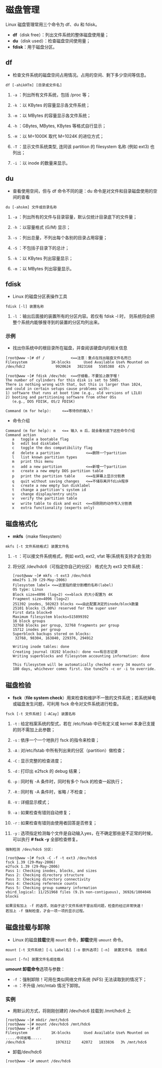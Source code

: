 # 磁盘管理

Linux 磁盘管理常用三个命令为 df、du 和 fdisk。

- **df**（disk free）：列出文件系统的整体磁盘使用量；
- **du**（disk used）：检查磁盘空间使用量；
- **fdisk**：用于磁盘分区。

## df

- 检查文件系统的磁盘空间占用情况。占用的空间、剩下多少空间等信息。

```shell
df [-ahikHTm] [目录或文件名]
```

1. `-a` ：列出所有文件系统，包括 /proc 等；

2. `-k` ：以 KBytes 的容量显示各文件系统；

3. `-m` ：以 MBytes 的容量显示各文件系统；

4. `-h` ：GBytes, MBytes, KBytes 等格式自行显示；

5. `-H` ：以 M=1000K 取代 M=1024K 的进位方式；

6. `-T` ：显示文件系统类型, 连同该 partition 的 filesystem 名称 (例如 ext3) 也列出；

7. `-i` ：以 inode 的数量来显示。

## du

- 查看使用空间，但与 df 命令不同的是：du 命令是对文件和目录磁盘使用的空间的查看

```shell
du [-ahskm] 文件或目录名称
```

1. `-a` ：列出所有的文件与目录容量，默认仅统计目录底下的文件量；

2. `-h` ：以容量格式 (G/M) 显示；

3. `-s` ：列出总量，不列出每个各别的目录占用容量；

4. `-S` ：不包括子目录下的总计；

5. `-k` ：以 KBytes 列出容量显示；

6. `-m` ：以 MBytes 列出容量显示。

## fdisk

- Linux 的磁盘分区表操作工具

```shell
fdisk [-l] 装置名称
```

1. `-l` ：输出后面接的装置所有的分区内容。若仅有 fdisk -l 时， 则系统将会把整个系统内能够搜寻到的装置的分区均列出来。

### 示例

- 找出你系统中的根目录所在磁盘，并查阅该硬盘内的相关信息

```shell
[root@www ~]# df /            <==注意：重点在找出磁盘文件名而已
Filesystem           1K-blocks      Used Available Use% Mounted on
/dev/hdc2              9920624   3823168   5585388  41% /

[root@www ~]# fdisk /dev/hdc  <==仔细看，不要加上数字喔！
The number of cylinders for this disk is set to 5005.
There is nothing wrong with that, but this is larger than 1024,
and could in certain setups cause problems with:
1) software that runs at boot time (e.g., old versions of LILO)
2) booting and partitioning software from other OSs
   (e.g., DOS FDISK, OS/2 FDISK)

Command (m for help):     <==等待你的输入！
```

- 命令介绍

```shell
Command (m for help): m   <== 输入 m 后，就会看到底下这些命令介绍
Command action
   a   toggle a bootable flag
   b   edit bsd disklabel
   c   toggle the dos compatibility flag
   d   delete a partition            <==删除一个partition
   l   list known partition types
   m   print this menu
   n   add a new partition           <==新增一个partition
   o   create a new empty DOS partition table
   p   print the partition table     <==在屏幕上显示分割表
   q   quit without saving changes   <==不储存离开fdisk程序
   s   create a new empty Sun disklabel
   t   change a partition's system id
   u   change display/entry units
   v   verify the partition table
   w   write table to disk and exit  <==将刚刚的动作写入分割表
   x   extra functionality (experts only)
```

## 磁盘格式化

- **mkfs**（make filesystem）

```shell
mkfs [-t 文件系统格式] 装置文件名
```

1. `-t` ：可以接文件系统格式，例如 ext3, ext2, vfat 等(系统有支持才会生效)

2. 将分区 /dev/hdc6（可指定你自己的分区） 格式化为 ext3 文件系统：
   
   ```shell
   [root@www ~]# mkfs -t ext3 /dev/hdc6
   mke2fs 1.39 (29-May-2006)
   Filesystem label= <==这里指的是分割槽的名称(label)
   OS type: Linux
   Block size=4096 (log=2) <==block 的大小配置为 4K 
   Fragment size=4096 (log=2)
   251392 inodes, 502023 blocks <==由此配置决定的inode/block数量
   25101 blocks (5.00%) reserved for the super user
   First data block=0
   Maximum filesystem blocks=515899392
   16 block groups
   32768 blocks per group, 32768 fragments per group
   15712 inodes per group
   Superblock backups stored on blocks:
    32768, 98304, 163840, 229376, 294912
   
   Writing inode tables: done
   Creating journal (8192 blocks): done <==有日志记录
   Writing superblocks and filesystem accounting information: done
   
   This filesystem will be automatically checked every 34 mounts or
   180 days, whichever comes first. Use tune2fs -c or -i to override.
   ```

## 磁盘检验

- **fsck**（**file system check**）用来检查和维护不一致的文件系统；若系统掉电或磁盘发生问题，可利用 fsck 命令对文件系统进行检查。

```shell
fsck [-t 文件系统] [-ACay] 装置名称
```

1. `-t` : 给定档案系统的型式，若在 /etc/fstab 中已有定义或 kernel 本身已支援的则不需加上此参数；

2. `-s` : 依序一个一个地执行 fsck 的指令来检查；

3. `-A` : 对/etc/fstab 中所有列出来的分区（partition）做检查；

4. `-C` : 显示完整的检查进度；

5. `-d` : 打印出 e2fsck 的 debug 结果；

6. `-p` : 同时有 -A 条件时，同时有多个 fsck 的检查一起执行；

7. `-R` : 同时有 -A 条件时，省略 / 不检查；

8. `-V` : 详细显示模式；

9. `-a` : 如果检查有错则自动修复；

10. `-r` : 如果检查有错则由使用者回答是否修复；

11. `-y` : 选项指定检测每个文件是自动输入yes，在不确定那些是不正常的时候，可以执行 **# fsck -y** 全部检查修复。

```shell
强制检测 /dev/hdc6 分区:

[root@www ~]# fsck -C -f -t ext3 /dev/hdc6 
fsck 1.39 (29-May-2006)
e2fsck 1.39 (29-May-2006)
Pass 1: Checking inodes, blocks, and sizes
Pass 2: Checking directory structure
Pass 3: Checking directory connectivity
Pass 4: Checking reference counts
Pass 5: Checking group summary information
vbird_logical: 11/251968 files (9.1% non-contiguous), 36926/1004046 blocks

如果没有加上 -f 的选项，则由于这个文件系统不曾出现问题，检查的经过非常快速！
若加上 -f 强制检查，才会一项一项的显示过程。
```

## 磁盘挂载与卸除

- Linux 的磁盘**挂载**使用 `mount` 命令，**卸载**使用 `umount` 命令。

```shell
mount [-t 文件系统] [-L Label名] [-o 额外选项] [-n]  装置文件名  挂载点

mount [-fn] 装置文件名或挂载点
```

**umount 卸载命令**选项与参数：

- `-f` ：强制卸除！可用在类似网络文件系统 (NFS) 无法读取到的情况下；
- `-n` ：不升级 /etc/mtab 情况下卸除。

### 实例

- 用默认的方式，将刚刚创建的 /dev/hdc6 挂载到 /mnt/hdc6 上

```shell
[root@www ~]# mkdir /mnt/hdc6
[root@www ~]# mount /dev/hdc6 /mnt/hdc6
[root@www ~]# df
Filesystem           1K-blocks      Used Available Use% Mounted on
.....中间省略.....
/dev/hdc6              1976312     42072   1833836   3% /mnt/hdc6
```

- 卸载/dev/hdc6

```shell
[root@www ~]# umount /dev/hdc6
```
